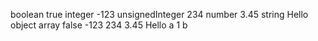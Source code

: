 boolean true integer -123 unsignedInteger 234 number 3.45 string Hello object  array false -123 234 3.45 Hello a 1 b